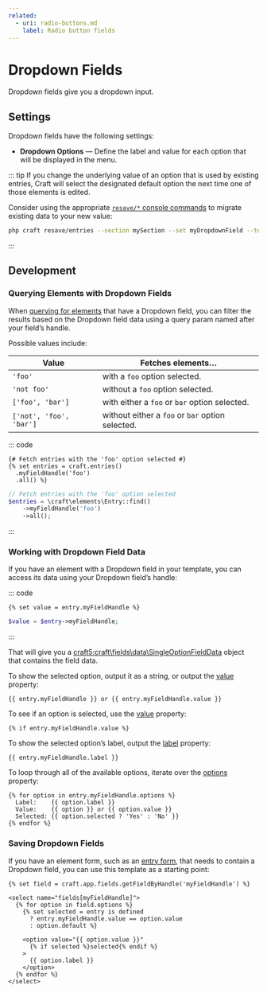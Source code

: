 ```yaml
---
related:
  - uri: radio-buttons.md
    label: Radio button fields
---
```


# Dropdown Fields

Dropdown fields give you a dropdown input.

<!-- more -->

## Settings

Dropdown fields have the following settings:

- **Dropdown Options** — Define the label and value for each option that will be displayed in the menu.

::: tip
If you change the underlying value of an option that is used by existing entries, Craft will select the designated default option the next time one of those elements is edited.

Consider using the appropriate [`resave/*` console commands](../cli.md#resave) to migrate existing data to your new value:

```bash
php craft resave/entries --section mySection --set myDropdownField --to "={{ object.myDropdownField.value == 'oldValue' ? 'newValue' : object.myDropdownField.value }}"
```
:::

## Development

### Querying Elements with Dropdown Fields

When [querying for elements](../../development/element-queries.md) that have a Dropdown field, you can filter the results based on the Dropdown field data using a query param named after your field’s handle.

Possible values include:

| Value | Fetches elements…
| - | -
| `'foo'` | with a `foo` option selected.
| `'not foo'` | without a `foo` option selected.
| `['foo', 'bar']` | with either a `foo` or `bar` option selected.
| `['not', 'foo', 'bar']` | without either a `foo` or `bar` option selected.

::: code
```twig
{# Fetch entries with the 'foo' option selected #}
{% set entries = craft.entries()
  .myFieldHandle('foo')
  .all() %}
```
```php
// Fetch entries with the 'foo' option selected
$entries = \craft\elements\Entry::find()
    ->myFieldHandle('foo')
    ->all();
```
:::

### Working with Dropdown Field Data

If you have an element with a Dropdown field in your template, you can access its data using your Dropdown field’s handle:

::: code
```twig
{% set value = entry.myFieldHandle %}
```
```php
$value = $entry->myFieldHandle;
```
:::

That will give you a <craft5:craft\fields\data\SingleOptionFieldData> object that contains the field data.

To show the selected option, output it as a string, or output the [value](craft5:craft\fields\data\SingleOptionFieldData::$value) property:

```twig
{{ entry.myFieldHandle }} or {{ entry.myFieldHandle.value }}
```

To see if an option is selected, use the [value](craft5:craft\fields\data\SingleOptionFieldData::$value) property:

```twig
{% if entry.myFieldHandle.value %}
```

To show the selected option’s label, output the [label](craft5:craft\fields\data\SingleOptionFieldData::$label) property:

```twig
{{ entry.myFieldHandle.label }}
```

To loop through all of the available options, iterate over the [options](craft5:craft\fields\data\SingleOptionFieldData::getOptions()) property:

```twig
{% for option in entry.myFieldHandle.options %}
  Label:    {{ option.label }}
  Value:    {{ option }} or {{ option.value }}
  Selected: {{ option.selected ? 'Yes' : 'No' }}
{% endfor %}
```

### Saving Dropdown Fields

If you have an element form, such as an [entry form](kb:entry-form), that needs to contain a Dropdown field, you can use this template as a starting point:

```twig
{% set field = craft.app.fields.getFieldByHandle('myFieldHandle') %}

<select name="fields[myFieldHandle]">
  {% for option in field.options %}
    {% set selected = entry is defined
      ? entry.myFieldHandle.value == option.value
      : option.default %}

    <option value="{{ option.value }}"
      {% if selected %}selected{% endif %}
    >
      {{ option.label }}
    </option>
  {% endfor %}
</select>
```
